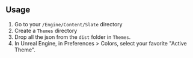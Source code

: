 ## Usage

1. Go to your `/Engine/Content/Slate` directory
2. Create a `Themes` directory
3. Drop all the json from the `dist` folder in `Themes`.
4. In Unreal Engine, in Preferences > Colors, select your favorite "Active Theme".